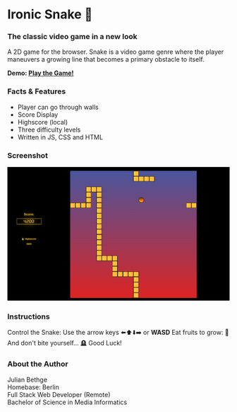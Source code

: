 # Ironic Snake 🐉 

### The classic video game in a new look
A 2D game for the browser. Snake is a video game genre where the player maneuvers a growing line that becomes a primary obstacle to itself.

**Demo: [Play the Game!](https://julianbrandon.github.io/ironic-snake/)**

### Facts & Features
- Player can go through walls
- Score Display
- Highscore (local)
- Three difficulty levels
- Written in JS, CSS and HTML

### Screenshot
![Screenshot](./images/screen.jpg)

### Instructions
Control the Snake: Use the arrow keys ⬅️⬆️⬇️➡️ or **WASD**
Eat fruits to grow: 🍎
And don't bite yourself... 🪦
Good Luck!

### About the Author
Julian Bethge  
Homebase: Berlin  
Full Stack Web Developer (Remote)  
Bachelor of Science in Media Informatics